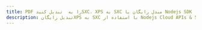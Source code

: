 ---title: PDF را به  تبدیل کنیدSXC، XPS به SXC مبدل رایگان یا Nodejs SDKdescription: تبدیل رایگانXPS به SXC با استفاده از Nodejs Cloud APIs & SDK همچنین اسناد PDF را در Cloud ایجاد، ویرایش و رندر کنید.---